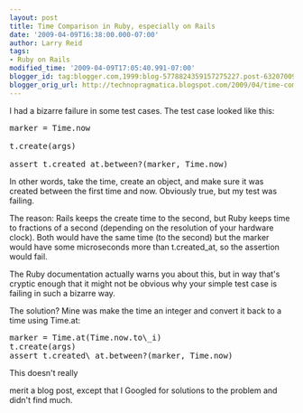 ```yaml
---
layout: post
title: Time Comparison in Ruby, especially on Rails
date: '2009-04-09T16:38:00.000-07:00'
author: Larry Reid
tags:
- Ruby on Rails
modified_time: '2009-04-09T17:05:40.991-07:00'
blogger_id: tag:blogger.com,1999:blog-5778824359157275227.post-632070095579761671
blogger_orig_url: http://technopragmatica.blogspot.com/2009/04/time-comparison-in-ruby-especially-on.html
---
```


I had a bizarre failure in some test cases. The test case looked like
this:<pre>marker = Time.now  
t.create(args)  
assert t.created\_at.between?(marker, Time.now)</pre>In other words,
take the time, create an object, and make sure it was created between
the first time and now. Obviously true, but my test was failing.  
  
The reason: Rails keeps the create time to the second, but Ruby keeps
time to fractions of a second (depending on the resolution of your
hardware clock). Both would have the same time (to the second) but the
marker would have some microseconds more than t.created\_at, so the
assertion would fail.  
  
The Ruby documentation actually warns you about this, but in way that's
cryptic enough that it might not be obvious why your simple test case is
failing in such a bizarre way.  
  
The solution? Mine was make the time an integer and convert it back to a
time using Time.at:  
<pre>marker = Time.at(Time.now.to\_i)  
t.create(args)  
assert t.created\_at.between?(marker, Time.now)</pre>This doesn't really
merit a blog post, except that I Googled for solutions to the problem
and didn't find much.

